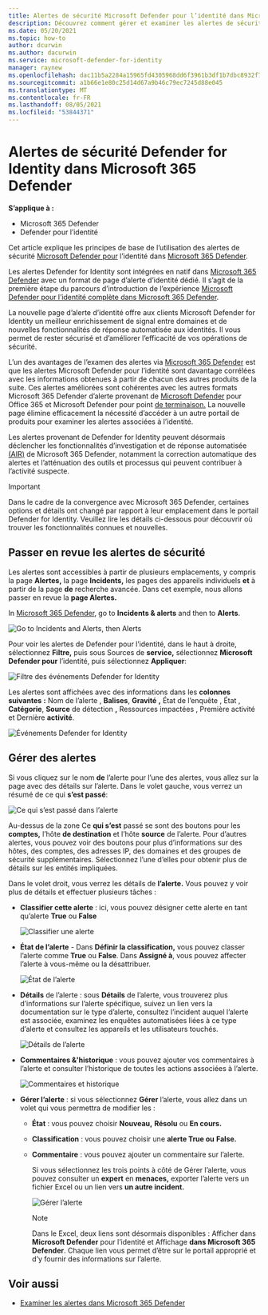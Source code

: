 ```yaml
---
title: Alertes de sécurité Microsoft Defender pour l’identité dans Microsoft 365 Defender
description: Découvrez comment gérer et examiner les alertes de sécurité émises par Microsoft Defender pour l’identité dans Microsoft 365 Defender
ms.date: 05/20/2021
ms.topic: how-to
author: dcurwin
ms.author: dacurwin
ms.service: microsoft-defender-for-identity
manager: raynew
ms.openlocfilehash: dac11b5a2284a15965fd4305968dd6f3961b3df1b7dbc8932f7fec7944714353
ms.sourcegitcommit: a1b66e1e80c25d14d67a9b46c79ec7245d88e045
ms.translationtype: MT
ms.contentlocale: fr-FR
ms.lasthandoff: 08/05/2021
ms.locfileid: "53844371"
---
```

# <a name="defender-for-identity-security-alerts-in-microsoft-365-defender"></a>Alertes de sécurité Defender for Identity dans Microsoft 365 Defender

**S’applique à :**

- Microsoft 365 Defender
- Defender pour l’identité

Cet article explique les principes de base de l’utilisation des alertes de sécurité [Microsoft Defender pour](/defender-for-identity) l’identité dans [Microsoft 365 Defender](/microsoft-365/security/defender/overview-security-center).

Les alertes Defender for Identity sont intégrées en natif dans [Microsoft 365 Defender](https://security.microsoft.com) avec un format de page d’alerte d’identité dédié. Il s’agit de la première étape du parcours d’introduction de l’expérience [Microsoft Defender pour l’identité complète dans Microsoft 365 Defender](/defender-for-identity/defender-for-identity-in-microsoft-365-defender).

La nouvelle page d’alerte d’identité offre aux clients Microsoft Defender for Identity un meilleur enrichissement de signal entre domaines et de nouvelles fonctionnalités de réponse automatisée aux identités. Il vous permet de rester sécurisé et d’améliorer l’efficacité de vos opérations de sécurité.

L’un des avantages de l’examen des alertes via [Microsoft 365 Defender](/microsoft-365/security/defender/microsoft-365-defender) est que les alertes Microsoft Defender pour l’identité sont davantage corrélées avec les informations obtenues à partir de chacun des autres produits de la suite. Ces alertes améliorées sont cohérentes avec les autres formats Microsoft 365 Defender d’alerte provenant de [Microsoft Defender](/microsoft-365/security/office-365-security) pour Office 365 et Microsoft Defender pour point [de terminaison.](/microsoft-365/security/defender-endpoint) La nouvelle page élimine efficacement la nécessité d’accéder à un autre portail de produits pour examiner les alertes associées à l’identité.

Les alertes provenant de Defender for Identity peuvent désormais déclencher les fonctionnalités d’investigation et de réponse automatisée [(AIR)](/microsoft-365/security/defender/m365d-autoir) de Microsoft 365 Defender, notamment la correction automatique des alertes et l’atténuation des outils et processus qui peuvent contribuer à l’activité suspecte.

> [!IMPORTANT]
> Dans le cadre de la convergence avec Microsoft 365 Defender, certaines options et détails ont changé par rapport à leur emplacement dans le portail Defender for Identity. Veuillez lire les détails ci-dessous pour découvrir où trouver les fonctionnalités connues et nouvelles.

## <a name="review-security-alerts"></a>Passer en revue les alertes de sécurité

Les alertes sont accessibles à partir de plusieurs emplacements, y compris la page **Alertes,** la page **Incidents,** les pages des appareils individuels **et** à partir de la page **de** recherche avancée. Dans cet exemple, nous allons passer en revue la **page Alertes.**

In [Microsoft 365 Defender](https://security.microsoft.com/), go to **Incidents & alerts** and then to **Alerts**.

![Go to Incidents and Alerts, then Alerts](../../media/defender-identity/incidents-alerts.png)

Pour voir les alertes de Defender pour l’identité, dans le haut à droite, sélectionnez **Filtre,** puis sous Sources de **service,** sélectionnez **Microsoft Defender pour** l’identité, puis sélectionnez **Appliquer**:

![Filtre des événements Defender for Identity](../../media/defender-identity/filter-defender-for-identity.png)

Les alertes sont affichées avec des informations dans les **colonnes suivantes** **:** Nom de l’alerte , **Balises**, **Gravité** **,** État de l’enquête , État , **Catégorie**, **Source** de détection **,** Ressources impactées , Première activité et Dernière **activité**. 

![Événements Defender for Identity](../../media/defender-identity/filtered-alerts.png)

## <a name="manage-alerts"></a>Gérer des alertes

Si vous cliquez sur le nom **de** l’alerte pour l’une des alertes, vous allez sur la page avec des détails sur l’alerte. Dans le volet gauche, vous verrez un résumé de ce qui **s’est passé**:

![Ce qui s’est passé dans l’alerte](../../media/defender-identity/what-happened.png)

Au-dessus de la zone Ce **qui s’est** passé se sont des boutons pour les **comptes,** l’hôte **de destination** et l’hôte **source** de l’alerte. Pour d’autres alertes, vous pouvez voir des boutons pour plus d’informations sur des hôtes, des comptes, des adresses IP, des domaines et des groupes de sécurité supplémentaires. Sélectionnez l’une d’elles pour obtenir plus de détails sur les entités impliquées.

Dans le volet droit, vous verrez les détails de **l’alerte.** Vous pouvez y voir plus de détails et effectuer plusieurs tâches :

- **Classifier cette alerte** : ici, vous pouvez désigner cette alerte en tant qu’alerte **True** ou **False**

    ![Classifier une alerte](../../media/defender-identity/classify-alert.png)

- **État de l’alerte** - Dans **Définir la classification,** vous pouvez classer l’alerte comme **True** ou **False**. Dans **Assigné à**, vous pouvez affecter l’alerte à vous-même ou la désattribuer.

    ![État de l’alerte](../../media/defender-identity/alert-state.png)

- **Détails** de l’alerte : sous **Détails** de l’alerte, vous trouverez plus d’informations sur l’alerte spécifique, suivez un lien vers la documentation sur le type d’alerte, consultez l’incident auquel l’alerte est associée, examinez les enquêtes automatisées liées à ce type d’alerte et consultez les appareils et les utilisateurs touchés.

    ![Détails de l’alerte](../../media/defender-identity/alert-details.png)

- **Commentaires &'historique** : vous pouvez ajouter vos commentaires à l’alerte et consulter l’historique de toutes les actions associées à l’alerte.

    ![Commentaires et historique](../../media/defender-identity/comments-history.png)

- **Gérer l’alerte** : si vous sélectionnez **Gérer** l’alerte, vous allez dans un volet qui vous permettra de modifier les :
  - **État** : vous pouvez choisir **Nouveau,** **Résolu** ou **En cours.**
  - **Classification** : vous pouvez choisir une **alerte True ou** **False.**
  - **Commentaire** : vous pouvez ajouter un commentaire sur l’alerte.

    Si vous sélectionnez les trois points à côté de Gérer l’alerte, vous pouvez consulter un **expert** en **menaces,** exporter l’alerte vers un fichier Excel ou un lien vers **un autre incident.**

    ![Gérer l’alerte](../../media/defender-identity/manage-alert.png)

    > [!NOTE]
    > Dans le Excel, deux liens sont désormais disponibles : Afficher dans **Microsoft Defender** pour l’identité et Affichage **dans Microsoft 365 Defender**. Chaque lien vous permet d’être sur le portail approprié et d’y fournir des informations sur l’alerte.

## <a name="see-also"></a>Voir aussi

- [Examiner les alertes dans Microsoft 365 Defender](../defender/investigate-alerts.md)
